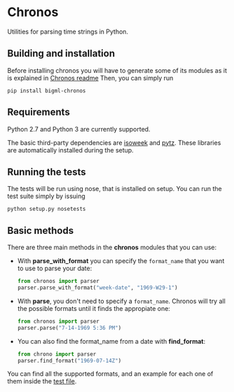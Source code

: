# Chronos
Utilities for parsing time strings in Python.

## Building and installation

Before installing chronos you will have to generate some of its
modules as it is explained in [Chronos readme](../readme.md)
Then, you can simply run

```
pip install bigml-chronos
```

## Requirements
Python 2.7 and Python 3 are currently supported.

The basic third-party dependencies are
[isoweek](https://pypi.org/project/isoweek/) and
[pytz](http://pytz.sourceforge.net/). These libraries are
automatically installed during the setup.

## Running the tests
The tests will be run using nose, that is installed on setup. You can
run the test suite simply by issuing

```shell
python setup.py nosetests
```

## Basic methods
There are three main methods in the **chronos** modules that you can
use:

  - With **parse_with_format** you can specify the `format_name` that
    you want to use to parse your date:

    ```python
    from chronos import parser
    parser.parse_with_format("week-date", "1969-W29-1")
    ```

  - With **parse**, you don't need to specify a `format_name`. Chronos
    will try all the possible formats until it finds the appropiate one:

    ```python
    from chronos import parser
    parser.parse("7-14-1969 5:36 PM")
    ```

  - You can also find the format_name from a date with **find_format**:

    ```python
    from chrono import parser
    parser.find_format("1969-07-14Z")
    ```

You can find all the supported formats, and an example for each one of
them inside the [test file](./chronos/tests/test_chronos.py).
